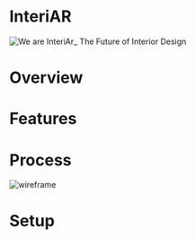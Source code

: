 # InteriAR
![We are InteriAr_ The Future of Interior Design](https://user-images.githubusercontent.com/53962625/70157698-072b6500-1684-11ea-9fa3-7e345273f381.png)

# Overview
# Features
# Process
![wireframe](https://user-images.githubusercontent.com/53962625/70256847-352da980-1757-11ea-87b9-081b15fe94cd.png)

# Setup
